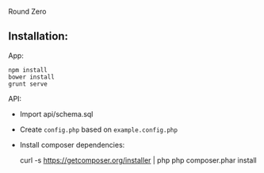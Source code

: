 Round Zero

Installation:
-------------

App:

    npm install
    bower install
    grunt serve

API:

* Import api/schema.sql
* Create `config.php` based on `example.config.php`
* Install composer dependencies:

    curl -s https://getcomposer.org/installer | php
    php composer.phar install
